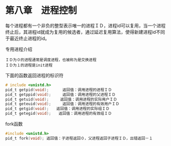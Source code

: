# 第八章　进程控制
每个进程都有一个非负的整型表示唯一的进程ＩＤ，进程id可以复用，当一个进程终止后，其进程id就成为复用的候选者，通过延迟复用算法，使得新建进程id不同于最近终止进程的id。

专用进程介绍
```
ＩＤ为０的进程通常是调度进程，也被称为是交换进程
ＩＤ为１的进程是init进程
```
下面的函数返回进程的标识符
```c
# include <unistd.h>
pid_t getpid(void);      返回值：调用进程的进程ＩＤ
pid_t getppid(void);　　　返回值：调用进程的父进程ＩＤ
pid_t getuid(void);　　　返回值：调用进程的实际用户ＩＤ
pid_t geteuid(void);　　　返回值：调用进程的有效用户ＩＤ
pid_t getgid(void);　　返回值：调用进程的实际组ＩＤ
pid_t getegid(void);　　返回值：调用进程的有效组ＩＤ
```
fork函数
```c
#include <unistd.h>
pid_t fork(void); 返回值：子进程返回０，父进程返回子进程ＩＤ，出错返回－１
```
